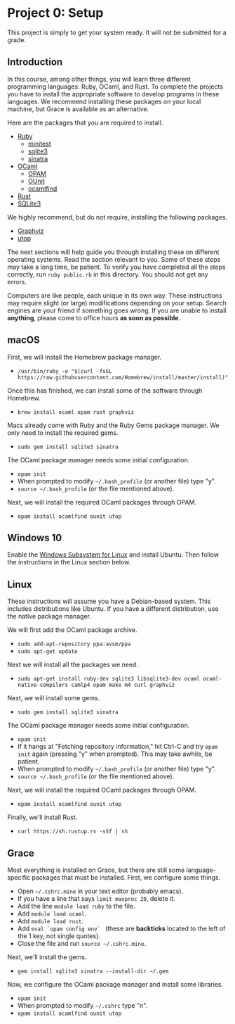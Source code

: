 # Project 0: Setup

This project is simply to get your system ready. It will not be submitted for
a grade.

## Introduction

In this course, among other things, you will learn three different programming
languages: Ruby, OCaml, and Rust. To complete the projects you have to
install the appropriate software to develop programs in these languages.
We recommend installing these packages on your local machine, but Grace is
available as an alternative.

Here are the packages that you are required to install.

* [Ruby](https://www.ruby-lang.org)
  - [minitest](https://rubygems.org/gems/minitest)
  - [sqlite3](https://rubygems.org/gems/sqlite3)
  - [sinatra](https://rubygems.org/gems/sinatra)
* [OCaml](http://ocaml.org)
  - [OPAM](https://opam.ocaml.org)
  - [OUnit](https://opam.ocaml.org/packages/ounit)
  - [ocamlfind](https://opam.ocaml.org/packages/ocamlfind)
* [Rust](https://www.rust-lang.org)
* [SQLite3](https://sqlite.org)

We highly recommend, but do not require, installing the following
packages.

* [Graphviz](http://graphviz.org)
* [utop](https://opam.ocaml.org/packages/utop)

The next sections will help guide you through installing these
on different operating systems. Read the section relevant to you. Some
of these steps may take a long time, be patient. To verify you have
completed all the steps correctly, run `ruby public.rb` in this directory.
You should not get any errors.

Computers are like people, each unique in its own way. These instructions
may require slight (or large) modifications depending on your setup.
Search engines are your friend if something goes wrong. If you are unable
to install **anything**, please come to office hours **as soon as possible**. 

## macOS

First, we will install the Homebrew package manager.

* `/usr/bin/ruby -e "$(curl -fsSL https://raw.githubusercontent.com/Homebrew/install/master/install)"`

Once this has finished, we can install some of the software through Homebrew.

* `brew install ocaml opam rust graphviz`

Macs already come with Ruby and the Ruby Gems package manager. We only need
to install the required gems.

* `sudo gem install sqlite3 sinatra`

The OCaml package manager needs some initial configuration.

* `opam init`
* When prompted to modify `~/.bash_profile` (or another file) type "y".
* `source ~/.bash_profile` (or the file mentioned above).

Next, we will install the required OCaml packages through OPAM.

* `opam install ocamlfind ounit utop`

## Windows 10

Enable the [Windows Subsystem for Linux](https://docs.microsoft.com/en-us/windows/wsl/install-win10)
and install Ubuntu. Then follow the instructions in the Linux
section below.

## Linux

These instructions will assume you have a Debian-based system. This includes
distributions like Ubuntu. If you have a different distribution, use the
native package manager.

We will first add the OCaml package archive.

* `sudo add-apt-repository ppa:avsm/ppa`
* `sudo apt-get update`

Next we will install all the packages we need.

* `sudo apt-get install ruby-dev sqlite3 libsqlite3-dev ocaml ocaml-native-compilers camlp4 opam make m4 curl graphviz`

Next, we will install some gems.

* `sudo gem install sqlite3 sinatra`

The OCaml package manager needs some initial configuration.

* `opam init`
* If it hangs at "Fetching repository information," hit Ctrl-C and try `opam init` again (pressing "y" when prompted). This may take awhile, be patient.
* When prompted to modify `~/.bash_profile` (or another file) type "y".
* `source ~/.bash_profile` (or the file mentioned above).

Next, we will install the required OCaml packages through OPAM.

* `opam install ocamlfind ounit utop`

Finally, we'll install Rust.

* `curl https://sh.rustup.rs -sSf | sh`

## Grace

Most everything is installed on Grace, but there are still some
language-specific packages that must be installed. First, we
configure some things.

* Open `~/.cshrc.mine` in your text editor (probably emacs).
* If you have a line that says `limit maxproc 20`, delete it.
* Add the line `module load ruby` to the file.
* Add `module load ocaml`.
* Add `module load rust`.
* Add ``eval `opam config env` `` (these are **backticks** located to the left of the 1 key, not single quotes).
* Close the file and run `source ~/.cshrc.mine`.

Next, we'll install the gems.

* `gem install sqlite3 sinatra --install-dir ~/.gem`

Now, we configure the OCaml package manager and install some
libraries.

* `opam init`
* When prompted to modify `~/.cshrc` type "n".
* `opam install ocamlfind ounit utop`
